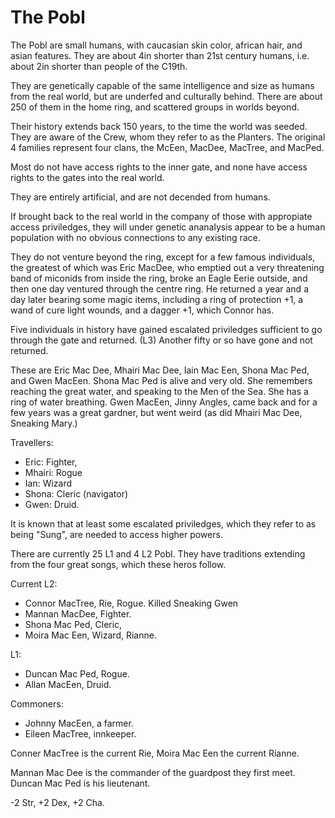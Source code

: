 The Pobl
========

The Pobl are small humans, with caucasian skin color, african hair, and asian features.
They are about 4in shorter than 21st century humans, i.e. about 2in shorter than people of the C19th.

They are genetically capable of the same intelligence and
size as humans from the real world, but are underfed and culturally behind. 
There are about 250 of them in the home ring, and scattered groups in worlds beyond.

Their history extends back 150 years, to the time the world was seeded. They are aware of the Crew, whom they
refer to as the Planters. The original 4 families represent four clans, the McEen, MacDee, MacTree, and MacPed.

Most do not have access rights to the inner gate, and none have access rights to the gates into the real world.

They are entirely artificial, and are not decended from humans.

If brought back to the real world in the company of those with appropiate access priviledges, 
they will under genetic ananalysis appear to be a human population with no obvious connections to any existing race.

They do not venture beyond the ring, except for a few famous individuals, the greatest of which was Eric MacDee,
who emptied out a very threatening band of miconids from inside the ring, broke an Eagle Eerie outside,
and then one day ventured through the centre ring. He returned a year and a day later bearing some magic items, including
a ring of protection +1, a wand of cure light wounds, and a dagger +1, which Connor has.

Five individuals in history have gained escalated priviledges sufficient to go through the gate and returned. (L3)
Another fifty or so have gone and not returned.

These are Eric Mac Dee, Mhairi Mac Dee, Iain Mac Een, Shona Mac Ped, and Gwen MacEen. Shona Mac Ped is alive and very old. She remembers
reaching the great water, and speaking to the Men of the Sea. She has a ring of water breathing. Gwen MacEen, 
Jinny Angles, came back and for a few years was a great gardner, but went weird (as did Mhairi Mac Dee, Sneaking Mary.)

Travellers:

* Eric: Fighter, 
* Mhairi: Rogue
* Ian: Wizard
* Shona: Cleric (navigator)
* Gwen: Druid.

It is known that at least some escalated priviledges, which they refer to as being "Sung", 
are needed to access higher powers.

There are currently 25 L1 and 4 L2 Pobl. They have traditions extending from the four great songs, which these heros
follow. 

Current L2:

* Connor MacTree, Rie, Rogue. Killed Sneaking Gwen
* Mannan MacDee, Fighter.
* Shona Mac Ped, Cleric, 
* Moira Mac Een, Wizard, Rianne.

L1:

* Duncan Mac Ped, Rogue.
* Allan MacEen, Druid.

Commoners:

* Johnny MacEen, a farmer.
* Eileen MacTree, innkeeper.

Conner MacTree is the current Rie, Moira Mac Een the current Rianne.

Mannan Mac Dee is the commander of the guardpost they first meet.
Duncan Mac Ped is his lieutenant.

-2 Str, +2 Dex, +2 Cha.
